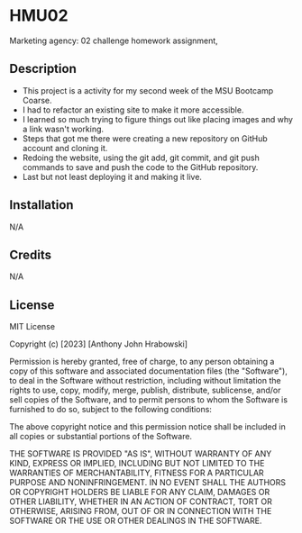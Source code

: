 # HMU02
Marketing agency: 02 challenge homework assignment,

## Description

- This project is a activity for my second week of the MSU Bootcamp Coarse.
- I had to refactor an existing site to make it more accessible.
- I learned so much trying to figure things out like placing images and why a link wasn't working.
- Steps that got me there were creating a new repository on GitHub account and cloning it.
- Redoing the website, using the git add, git commit, and git push commands to save and push the code to the GitHub repository.
- Last but not least deploying it and making it live.



## Installation
N/A

## Credits
N/A

## License
MIT License

Copyright (c) [2023] [Anthony John Hrabowski]

Permission is hereby granted, free of charge, to any person obtaining a copy
of this software and associated documentation files (the "Software"), to deal
in the Software without restriction, including without limitation the rights
to use, copy, modify, merge, publish, distribute, sublicense, and/or sell
copies of the Software, and to permit persons to whom the Software is
furnished to do so, subject to the following conditions:

The above copyright notice and this permission notice shall be included in all
copies or substantial portions of the Software.

THE SOFTWARE IS PROVIDED "AS IS", WITHOUT WARRANTY OF ANY KIND, EXPRESS OR
IMPLIED, INCLUDING BUT NOT LIMITED TO THE WARRANTIES OF MERCHANTABILITY,
FITNESS FOR A PARTICULAR PURPOSE AND NONINFRINGEMENT. IN NO EVENT SHALL THE
AUTHORS OR COPYRIGHT HOLDERS BE LIABLE FOR ANY CLAIM, DAMAGES OR OTHER
LIABILITY, WHETHER IN AN ACTION OF CONTRACT, TORT OR OTHERWISE, ARISING FROM,
OUT OF OR IN CONNECTION WITH THE SOFTWARE OR THE USE OR OTHER DEALINGS IN THE
SOFTWARE.
